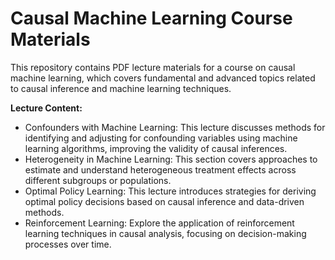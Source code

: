 # Causal Machine Learning Course Materials

This repository contains PDF lecture materials for a course on causal machine learning, which covers fundamental and advanced topics related to causal inference and machine learning techniques.

**Lecture Content:**

- Confounders with Machine Learning: This lecture discusses methods for identifying and adjusting for confounding variables using machine learning algorithms, improving the validity of causal inferences.
- Heterogeneity in Machine Learning: This section covers approaches to estimate and understand heterogeneous treatment effects across different subgroups or populations.
- Optimal Policy Learning: This lecture introduces strategies for deriving optimal policy decisions based on causal inference and data-driven methods.
- Reinforcement Learning: Explore the application of reinforcement learning techniques in causal analysis, focusing on decision-making processes over time.